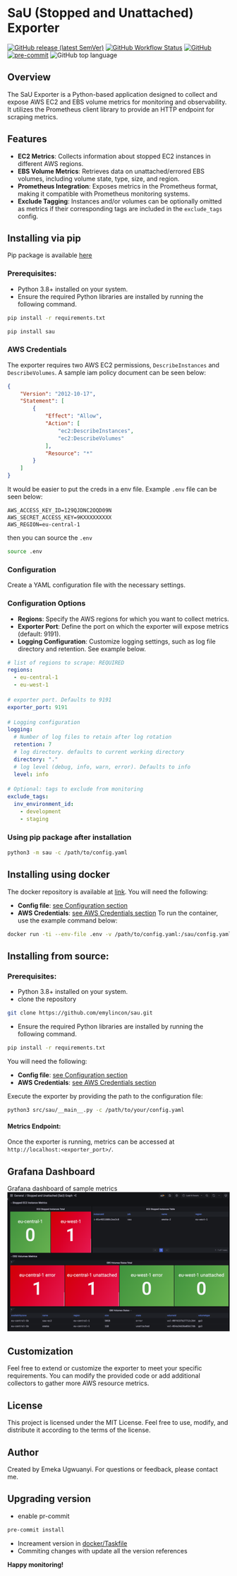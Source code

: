 # SaU (Stopped and Unattached) Exporter
[![GitHub release (latest SemVer)](https://img.shields.io/github/v/release/emylincon/sau?sort=semver&style=for-the-badge)](https://github.com/emylincon/sau/releases)
[![GitHub Workflow Status](https://img.shields.io/github/actions/workflow/status/emylincon/sau/python-app.yml?branch=main&style=for-the-badge)](https://github.com/emylincon/sau/actions)
[![GitHub](https://img.shields.io/github/license/emylincon/sau?style=for-the-badge)](https://github.com/emylincon/sau/blob/main/LICENSE)
[![pre-commit](https://img.shields.io/badge/pre--commit-enabled-brightgreen?logo=pre-commit&logoColor=white&style=for-the-badge)](https://github.com/pre-commit/pre-commit)
![GitHub top language](https://img.shields.io/github/languages/top/emylincon/sau?style=for-the-badge)

## Overview

The SaU Exporter is a Python-based application designed to collect and expose AWS EC2 and EBS volume metrics for monitoring and observability. It utilizes the Prometheus client library to provide an HTTP endpoint for scraping metrics.

## Features
* **EC2 Metrics**: Collects information about stopped EC2 instances in different AWS regions.
* **EBS Volume Metrics**: Retrieves data on unattached/errored EBS volumes, including volume state, type, size, and region.
* **Prometheus Integration**: Exposes metrics in the Prometheus format, making it compatible with Prometheus monitoring systems.
* **Exclude Tagging**: Instances and/or volumes can be optionally omitted as metrics if their corresponding tags are included in the `exclude_tags` config.

## Installing via pip
Pip package is available [here](https://pypi.org/project/sau/)
### Prerequisites:
* Python 3.8+ installed on your system.
* Ensure the required Python libraries are installed by running the following command.
```bash
pip install -r requirements.txt
```
```bash
pip install sau
```
### AWS Credentials
The exporter requires two AWS EC2 permissions, `DescribeInstances` and `DescribeVolumes`. A sample iam policy document can be seen below:
```json
{
    "Version": "2012-10-17",
    "Statement": [
        {
            "Effect": "Allow",
            "Action": [
                "ec2:DescribeInstances",
                "ec2:DescribeVolumes"
            ],
            "Resource": "*"
        }
    ]
}
```
It would be easier to put the creds in a env file. Example `.env` file can be seen below:
```env
AWS_ACCESS_KEY_ID=129QJDNC2OQD09N
AWS_SECRET_ACCESS_KEY=9KXXXXXXXXX
AWS_REGION=eu-central-1
```
then you can source the `.env`
```bash
source .env
```
### Configuration
Create a YAML configuration file with the necessary settings.
### Configuration Options
* **Regions**: Specify the AWS regions for which you want to collect metrics.
* **Exporter Port**: Define the port on which the exporter will expose metrics (default: 9191).
* **Logging Configuration**: Customize logging settings, such as log file directory and retention.
See example below.
```yaml
# list of regions to scrape: REQUIRED
regions:
  - eu-central-1
  - eu-west-1

# exporter port. Defaults to 9191
exporter_port: 9191

# Logging configuration
logging:
  # Number of log files to retain after log rotation
  retention: 7
  # log directory. defaults to current working directory
  directory: "."
  # log level (debug, info, warn, error). Defaults to info
  level: info

# Optional: tags to exclude from monitoring
exclude_tags:
  inv_environment_id:
    - development
    - staging
```

### Using pip package after installation
```bash
python3 -m sau -c /path/to/config.yaml
```

## Installing using docker
The docker repository is available at [link](https://hub.docker.com/repository/docker/ugwuanyi/sau/general). You will need the following:
* **Config file**: [see Configuration section](#configuration)
* **AWS Credentials**: [see AWS Credentials section](#aws-credentials)
To run the container, use the example command below:
```bash
docker run -ti --env-file .env -v /path/to/config.yaml:/sau/config.yaml ugwuanyi/sau:latest -c /sau/config.yaml
```

## Installing from source:
### Prerequisites:
* Python 3.8+ installed on your system.
* clone the repository
```bash
git clone https://github.com/emylincon/sau.git
```
* Ensure the required Python libraries are installed by running the following command.
```bash
pip install -r requirements.txt
```
You will need the following:
* **Config file**: [see Configuration section](#configuration)
* **AWS Credentials**: [see AWS Credentials section](#aws-credentials)

Execute the exporter by providing the path to the configuration file:

```bash
python3 src/sau/__main__.py -c /path/to/your/config.yaml
```

#### Metrics Endpoint:
Once the exporter is running, metrics can be accessed at `http://localhost:<exporter_port>/`.

## Grafana Dashboard
Grafana dashboard of sample metrics
![Grafana dashboard](images/grafana.png)

## Customization
Feel free to extend or customize the exporter to meet your specific requirements. You can modify the provided code or add additional collectors to gather more AWS resource metrics.

## License
This project is licensed under the MIT License. Feel free to use, modify, and distribute it according to the terms of the license.

## Author
Created by Emeka Ugwuanyi. For questions or feedback, please contact me.

## Upgrading version
* enable pr-commit
```bash
pre-commit install
```
* Increament version in [docker/Taskfile](docker/Taskfile.yaml)
* Commiting changes with update all the version references

**Happy monitoring!**
